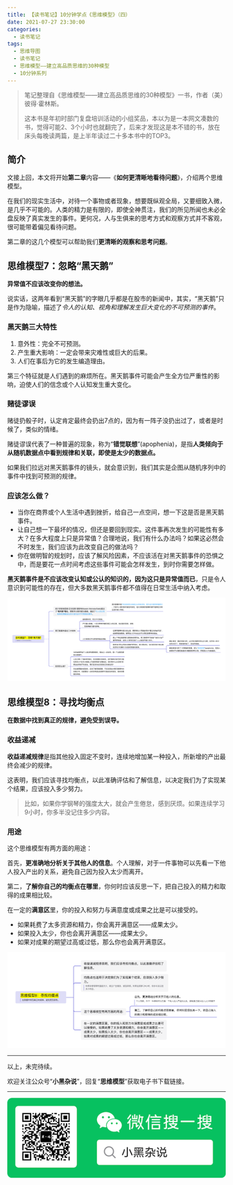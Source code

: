 ```yaml
---
title: 【读书笔记】10分钟学点《思维模型》（四）
date: 2021-07-27 23:30:00
categories:
  - 读书笔记
tags:
  - 思维导图
  - 读书笔记
  - 思维模型——建立高品质思维的30种模型
  - 10分钟系列
---
```



> 笔记整理自《思维模型——建立高品质思维的30种模型》一书，作者（美）彼得·霍林斯。
>
> 这本书是年初时部门复盘培训活动的小组奖品，本以为是一本网文凑数的书，觉得可能2、3个小时也就翻完了，后来才发现这是本不错的书，放在床头每晚读两篇，是上半年读过二十多本书中的TOP3。



## 简介

文接上回，本文将开始**第二章**内容——《**如何更清晰地看待问题**》，介绍两个思维模型。

在我们的现实生活中，对待一个事物或者现象，想要既纵观全局，又要细致入微，是几乎不可能的。人类的精力是有限的，即使全神贯注，我们的所见所闻也未必全盘反映了真实发生的事件。更何况，人与生俱来的思考方式和观察方式并不客观，很可能带着偏见看待问题。

第二章的这几个模型可以帮助我们**更清晰的观察和思考问题**。



## 思维模型7：忽略“黑天鹅”

**异常值不应该改变你的想法。**


说实话，这两年看到“黑天鹅”的字眼几乎都是在股市的新闻中，其实，“黑天鹅”只是作为隐喻，描述了*令人的认知、视角和理解发生巨大变化的不可预测的事件*。

### 黑天鹅三大特性

1. 意外性：完全不可预测。
2. 产生重大影响：一定会带来灾难性或巨大的后果。
3. 人们在事后为它的发生编造理由。

第三个特征就是人们遇到的麻烦所在。黑天鹅事件可能会产生全方位严重性的影响，迫使人们的信念或个人认知发生重大变化。

### 赌徒谬误

赌徒扔骰子时，认定肯定最终会扔出7点的，因为有一阵子没扔出过了，或者是时候了，类似的情绪。

赌徒谬误代表了一种普遍的现象，称为“**错觉联想**”(apophenia)，是指**人类倾向于从随机数据点中看到规律和关联，即使是太少的数据点。**

如果我们拉远对黑天鹅事件的镜头，就会意识到，我们其实是企图从随机序列中的事件中找到可预测的规律。

### 应该怎么做？

- 当你在商界或个人生活中遇到挫折，给自己一点空间，想一下这是否是黑天鹅事件。
- 让自己想一下最坏的情况，但还是要回到现实。这件事再次发生的可能性有多大？在多大程度上只是异常值？合理地说，我们有什么办法吗？如果这必然会不时发生，我们应该为此改变自己的做法吗？
- 你在做明智的规划时，应该了解风险因素，不应该活在对黑天鹅事件的恐惧之中，而是要花一点时间考虑这些事件可能会怎样发生，到时你需要怎样做。

**黑天鹅事件是不应该改变认知或公认的知识的，因为这只是异常值而已**，只是令人意识到可能性的存在，但大多数黑天鹅事件都不值得在日常生活中纳入考虑。

![思维模型7：忽略“黑天鹅”](https://raw.githubusercontent.com/wuruofan/image_repo/main/img/%E6%80%9D%E7%BB%B4%E6%A8%A1%E5%9E%8B7%EF%BC%9A%E5%BF%BD%E7%95%A5%E2%80%9C%E9%BB%91%E5%A4%A9%E9%B9%85%E2%80%9D.png)



## 思维模型8：寻找均衡点

**在数据中找到真正的规律，避免受到误导。**



### 收益递减

**收益递减规律**是指其他投入固定不变时，连续地增加某一种投入，所新增的产出最终会减少的规律。

 这表明，我们应该寻找均衡点，以此准确评估和了解信息，以决定我们为了实现某个结果，应该投入多少努力。

> 比如，如果你学钢琴的强度太大，就会产生倦怠，感到厌烦。如果连续学习9小时，你多半没记住多少内容。



### 用途

这个思维模型有两方面的用途：

首先，**更准确地分析关于其他人的信息**。个人理解，对于一件事物可以先看一下他人投入产出的关系，避免自己因为投入太少而离开。

第二，**了解你自己的均衡点在哪里**，你何时应该反思一下，把自己投入的精力和取得的成果相比较。



在一定的**满意区**里，你的投入和努力与满意度或成果之比是可以接受的。

- 如果耗费了太多资源和精力，你会离开满意区——成果太少。
- 如果投入太少，你也会离开满意区——成果太少。
- 如果对成果的期望过高或过低，那么你也会离开满意区。

![思维模型8：寻找均衡点](https://raw.githubusercontent.com/wuruofan/image_repo/main/img/%E6%80%9D%E7%BB%B4%E6%A8%A1%E5%9E%8B8%EF%BC%9A%E5%AF%BB%E6%89%BE%E5%9D%87%E8%A1%A1%E7%82%B9.png)

---



<p>
以上，未完待续。

欢迎关注公众号“**小黑杂说**”，回复“**思维模型**”获取电子书下载链接。
<p>

---

![小黑杂说](https://raw.githubusercontent.com/wuruofan/wuruofan.github.io/master/img/qr-wechat-large.png)

